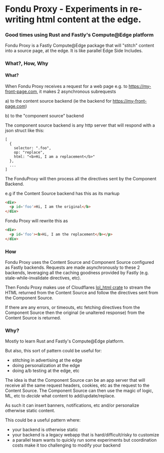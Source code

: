 # Fondu Proxy - Experiments in re-writing html content at the edge.

### Good times using Rust and Fastly's Compute@Edge platform

Fondu Proxy is a Fastly Compute@Edge package that will "stitch" content
into a source page, at the edge. It is like parallel Edge Side
Includes.

### What?, How, Why

#### What?

When Fondu Proxy receives a request for a web page e.g. to
https://my-front-page.com, it makes 2
asynchronous subrequests

a) to the content source backend (ie the backend for https://my-front-page.com)



b) to the "component source" backend

The component source backend is any http server that will respond with a
json struct like this:

```
[
  {
    selector: ".foo",
    op: "replace",
    html: "<b>Hi, I am a replacement</b>"
  },
  ...
]
```

The FonduProxy will then process all the directives sent by the
Component Backend.

e.g if the Content Source backend has this as its markup

```html
<div>
  <p id='foo'>Hi, I am the original</b>
</div>
```

Fondu Proxy will rewrite this as

```html
<div>
  <p id='foo'><b>Hi, I am the replacement</b></p>
</div>
```

### How

Fondu Proxy uses the Content Source and Component Source configured as Fastly backends.
Requests are made asynchronously to these 2 backends, leveraging all the
caching goodness provided by Fastly (e.g. stale-while-invalidate
directives, etc).

Then Fondu Proxy makes use of Cloudflares [lol_html crate](https://docs.rs/lol_html/latest/lol_html/) to stream the HTML
returned from the Content Source and follow the directives sent from the
Component Source.

If there are any errors, or timeouts, etc fetching directives from the
Component Source then the original (ie unaltered response) from the
Content Source is returned.

### Why?

Mostly to learn Rust and Fastly's Compute@Edge platform.

But also, this sort of pattern could be useful for:

- stitching in advertising at the edge
- doing personalization at the edge
- doing a/b testing at the edge, etc


The idea is that the Component Source can be an app server
that will receive all the same request headers,
cookies, etc as the request to the Content Source. The Component Source can then use the magic
of logic, ML, etc to _decide_ what content to add/update/replace. 

As such it can insert banners, notifications, etc and/or
personalize otherwise static content.

This could be a useful pattern where: 

- your backend is otherwise static
- your backend is a legacy webapp that is hard/difficult/risky to customize
- a parallel team wants to quickly run some experiments but coordination costs make it too challenging to modify your backend
